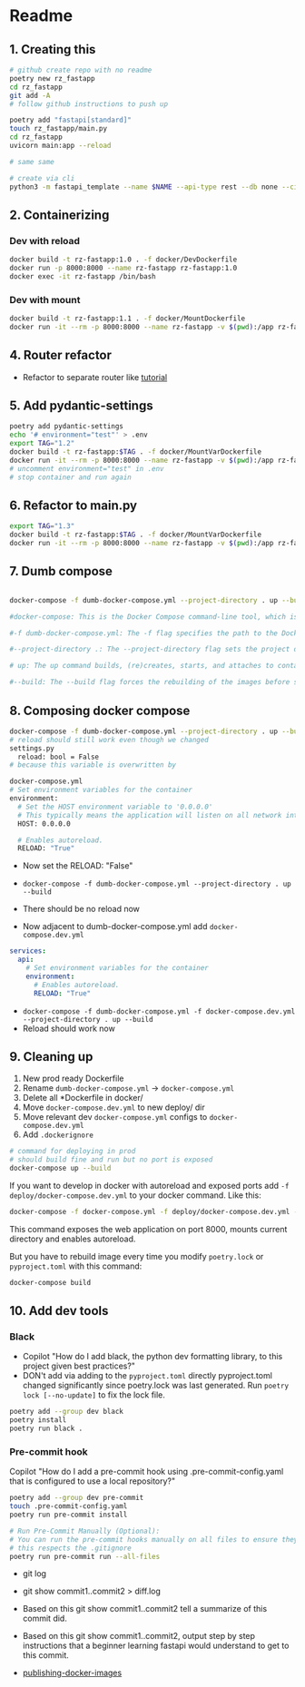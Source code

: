 # Readme

## 1. Creating this

```bash
# github create repo with no readme
poetry new rz_fastapp
cd rz_fastapp
git add -A
# follow github instructions to push up

poetry add "fastapi[standard]"
touch rz_fastapp/main.py
cd rz_fastapp
uvicorn main:app --reload

# same same

# create via cli
python3 -m fastapi_template --name $NAME --api-type rest --db none --ci github --routers --quiet
```

## 2. Containerizing

### Dev with reload

```bash
docker build -t rz-fastapp:1.0 . -f docker/DevDockerfile
docker run -p 8000:8000 --name rz-fastapp rz-fastapp:1.0
docker exec -it rz-fastapp /bin/bash
```

### Dev with mount

```bash
docker build -t rz-fastapp:1.1 . -f docker/MountDockerfile
docker run -it --rm -p 8000:8000 --name rz-fastapp -v $(pwd):/app rz-fastapp:1.1
```

## 4. Router refactor

- Refactor to separate router like [tutorial](https://fastapi.tiangolo.com/tutorial/bigger-applications/)

## 5. Add pydantic-settings

```bash
poetry add pydantic-settings
echo '# environment="test"' > .env
export TAG="1.2"
docker build -t rz-fastapp:$TAG . -f docker/MountVarDockerfile
docker run -it --rm -p 8000:8000 --name rz-fastapp -v $(pwd):/app rz-fastapp:$TAG
# uncomment environment="test" in .env
# stop container and run again
```

## 6. Refactor to main.py

```bash
export TAG="1.3"
docker build -t rz-fastapp:$TAG . -f docker/MountVarDockerfile
docker run -it --rm -p 8000:8000 --name rz-fastapp -v $(pwd):/app rz-fastapp:$TAG
```

## 7. Dumb compose

```bash

docker-compose -f dumb-docker-compose.yml --project-directory . up --build

#docker-compose: This is the Docker Compose command-line tool, which is used to define and run multi-container Docker applications.

#-f dumb-docker-compose.yml: The -f flag specifies the path to the Docker Compose file. In this case, it is dumb-docker-compose.yml.

#--project-directory .: The --project-directory flag sets the project directory. The . indicates the current directory. This is useful for setting the context for relative paths in the Docker Compose file.

# up: The up command builds, (re)creates, starts, and attaches to containers for a service. If the containers do not exist, they will be created. If they already exist, they will be started.

#--build: The --build flag forces the rebuilding of the images before starting the containers. This is useful if you have made changes to the Dockerfile or the application code and want to ensure the latest version is used.

```

## 8. Composing docker compose

```bash
docker-compose -f dumb-docker-compose.yml --project-directory . up --build
# reload should still work even though we changed
settings.py
  reload: bool = False
# because this variable is overwritten by

docker-compose.yml
# Set environment variables for the container
environment:
  # Set the HOST environment variable to '0.0.0.0'
  # This typically means the application will listen on all network interfaces
  HOST: 0.0.0.0

  # Enables autoreload.
  RELOAD: "True"
```

- Now set the RELOAD: "False"
- `docker-compose -f dumb-docker-compose.yml --project-directory . up --build`
- There should be no reload now

- Now adjacent to dumb-docker-compose.yml add `docker-compose.dev.yml`

```yml
services:
  api:
    # Set environment variables for the container
    environment:
      # Enables autoreload.
      RELOAD: "True"
```

- `docker-compose -f dumb-docker-compose.yml -f docker-compose.dev.yml --project-directory . up --build`
- Reload should work now

## 9. Cleaning up

1. New prod ready Dockerfile
2. Rename `dumb-docker-compose.yml` -> `docker-compose.yml`
3. Delete all \*Dockerfile in docker/
4. Move `docker-compose.dev.yml` to new deploy/ dir
5. Move relevant dev `docker-compose.yml` configs to `docker-compose.dev.yml`
6. Add `.dockerignore`

```bash
# command for deploying in prod
# should build fine and run but no port is exposed
docker-compose up --build
```

If you want to develop in docker with autoreload and exposed ports add `-f deploy/docker-compose.dev.yml` to your docker command.
Like this:

```bash
docker-compose -f docker-compose.yml -f deploy/docker-compose.dev.yml --project-directory . up --build
```

This command exposes the web application on port 8000, mounts current directory and enables autoreload.

But you have to rebuild image every time you modify `poetry.lock` or `pyproject.toml` with this command:

```bash
docker-compose build
```

## 10. Add dev tools

### Black

- Copilot "How do I add black, the python dev formatting library, to this project given best practices?"
- DON't add via adding to the `pyproject.toml` directly
  pyproject.toml changed significantly since poetry.lock was last generated. Run `poetry lock [--no-update]` to fix the lock file.

```bash
poetry add --group dev black
poetry install
poetry run black .
```

### Pre-commit hook

Copilot "How do I add a pre-commit hook using .pre-commit-config.yaml that is configured to use a local repository?"

```bash
poetry add --group dev pre-commit
touch .pre-commit-config.yaml
poetry run pre-commit install

# Run Pre-Commit Manually (Optional):
# You can run the pre-commit hooks manually on all files to ensure they are formatted correctly:
# this respects the .gitignore
poetry run pre-commit run --all-files

```

- git log
- git show commit1..commit2 > diff.log
- Based on this git show commit1..commit2 tell a summarize of this commit did.
- Based on this git show commit1..commit2, output step by step instructions that a beginner learning fastapi would understand to get to this commit.

- [publishing-docker-images](https://docs.github.com/en/actions/use-cases-and-examples/publishing-packages/publishing-docker-images)
